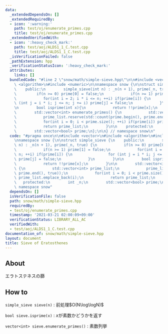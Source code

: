 ```yaml
---
data:
  _extendedDependsOn: []
  _extendedRequiredBy:
  - icon: ':warning:'
    path: test/oj/enumerate_primes.cpp
    title: test/oj/enumerate_primes.cpp
  _extendedVerifiedWith:
  - icon: ':heavy_check_mark:'
    path: test/aoj/ALDS1_1_C.test.cpp
    title: test/aoj/ALDS1_1_C.test.cpp
  _isVerificationFailed: false
  _pathExtension: hpp
  _verificationStatusIcon: ':heavy_check_mark:'
  attributes:
    links: []
  bundledCode: "#line 2 \"snow/math/simple-sieve.hpp\"\n\n#include <vector>\n#include\
    \ <algorithm>\n#include <numeric>\n\nnamespace snow {\n\nstruct simple_sieve {\n\
    \    public:\n        simple_sieve(int n) : _n(n + 1), prime(_n, true) {\n   \
    \         if(n >= 0) prime[0] = false;\n            if(n >= 1) prime[1] = false;\n\
    \            for(int i = 2; i * i <= n; ++i) if(prime[i]) {\n                for\
    \ (int j = i * i; j <= n; j += i) prime[j] = false;\n            }\n        }\n\
    \n        bool isprime(int x){\n            return !!prime[x];\n        }\n\n\
    \        std::vector<int> enumerate_primes() {\n            std::vector<int> prime_list;\n\
    \            prime_list.reserve(std::count(prime.begin(), prime.end(), true));\n\
    \            for(int i = 0; i < prime.size(); ++i) if(prime[i]) prime_list.emplace_back(i);\n\
    \            return prime_list;\n        }\n\n    protected:\n        int _n;\n\
    \        std::vector<bool> prime;\n};\n\n} // namespace snow\n"
  code: "#pragma once\n\n#include <vector>\n#include <algorithm>\n#include <numeric>\n\
    \nnamespace snow {\n\nstruct simple_sieve {\n    public:\n        simple_sieve(int\
    \ n) : _n(n + 1), prime(_n, true) {\n            if(n >= 0) prime[0] = false;\n\
    \            if(n >= 1) prime[1] = false;\n            for(int i = 2; i * i <=\
    \ n; ++i) if(prime[i]) {\n                for (int j = i * i; j <= n; j += i)\
    \ prime[j] = false;\n            }\n        }\n\n        bool isprime(int x){\n\
    \            return !!prime[x];\n        }\n\n        std::vector<int> enumerate_primes()\
    \ {\n            std::vector<int> prime_list;\n            prime_list.reserve(std::count(prime.begin(),\
    \ prime.end(), true));\n            for(int i = 0; i < prime.size(); ++i) if(prime[i])\
    \ prime_list.emplace_back(i);\n            return prime_list;\n        }\n\n \
    \   protected:\n        int _n;\n        std::vector<bool> prime;\n};\n\n} //\
    \ namespace snow"
  dependsOn: []
  isVerificationFile: false
  path: snow/math/simple-sieve.hpp
  requiredBy:
  - test/oj/enumerate_primes.cpp
  timestamp: '2021-03-21 02:00:09+09:00'
  verificationStatus: LIBRARY_ALL_AC
  verifiedWith:
  - test/aoj/ALDS1_1_C.test.cpp
documentation_of: snow/math/simple-sieve.hpp
layout: document
title: Sieve of Eratosthenes
---
```


## About

エラトステネスの篩

## How to

```simple_sieve sieve(n)``` : 前処理$O(N\log\logN)$

```bool sieve.isprime(x)``` : $x$が素数かどうかを返す

```vector<int> sieve.enumerate_primes()``` : 素数列挙